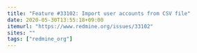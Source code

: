 ```yaml
---
title: "Feature #33102: Import user accounts from CSV file"
date: 2020-05-30T13:55:18+09:00
itemurl: "https://www.redmine.org/issues/33102"
sites: ""
tags: ["redmine_org"]
---
```

